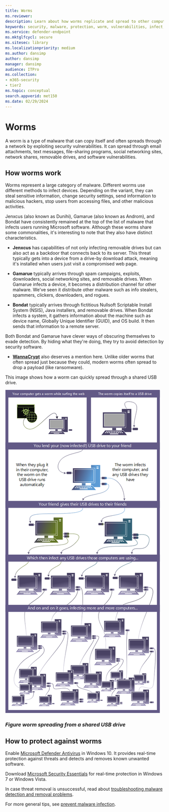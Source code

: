 ```yaml
---
title: Worms
ms.reviewer: 
description: Learn about how worms replicate and spread to other computers or networks. Read about the most popular worms and steps you can take to stop them.
keywords: security, malware, protection, worm, vulnerabilities, infect, steal, Jenxcus, Gamarue, Bondat, WannaCrypt, WDSI, MMPC, Microsoft Malware Protection Center, worms, malware types, threat propagation, mass-mailing, IP scanning
ms.service: defender-endpoint
ms.mktglfcycl: secure
ms.sitesec: library
ms.localizationpriority: medium
ms.author: dansimp
author: dansimp
manager: dansimp
audience: ITPro
ms.collection: 
- m365-security
- tier2
ms.topic: conceptual
search.appverid: met150
ms.date: 02/29/2024
---
```


# Worms

A worm is a type of malware that can copy itself and often spreads through a network by exploiting security vulnerabilities. It can spread through email attachments, text messages, file-sharing programs, social networking sites, network shares, removable drives, and software vulnerabilities.

## How worms work

Worms represent a large category of malware. Different worms use different methods to infect devices. Depending on the variant, they can steal sensitive information, change security settings, send information to malicious hackers, stop users from accessing files, and other malicious activities.

Jenxcus (also known as Dunihi), Gamarue (also known as Androm), and Bondat have consistently remained at the top of the list of malware that infects users running Microsoft software. Although these worms share some commonalities, it's interesting to note that they also have distinct characteristics.

* **Jenxcus** has capabilities of not only infecting removable drives but can also act as a backdoor that connects back to its server. This threat typically gets into a device from a drive-by download attack, meaning it's installed when users just visit a compromised web page.

* **Gamarue** typically arrives through spam campaigns, exploits, downloaders, social networking sites, and removable drives. When Gamarue infects a device, it becomes a distribution channel for other malware. We've seen it distribute other malware such as info stealers, spammers, clickers, downloaders, and rogues.

* **Bondat** typically arrives through fictitious Nullsoft Scriptable Install System (NSIS), Java installers, and removable drives. When Bondat infects a system, it gathers information about the machine such as device name, Globally Unique Identifier (GUID), and OS build. It then sends that information to a remote server.

Both Bondat and Gamarue have clever ways of obscuring themselves to evade detection. By hiding what they're doing, they try to avoid detection by security software.

* [**WannaCrypt**](https://www.microsoft.com/en-us/wdsi/threats/malware-encyclopedia-description?Name=Ransom%3AWin32%2FWannaCrypt) also deserves a mention here. Unlike older worms that often spread just because they could, modern worms often spread to drop a payload (like ransomware).

This image shows how a worm can quickly spread through a shared USB drive.

![Worm example.](../../../media/security-intelligence-images/worm-usb-flight.png) 

### *Figure worm spreading from a shared USB drive*

## How to protect against worms

Enable [Microsoft Defender Antivirus](/microsoft-365/security/defender-endpoint/microsoft-defender-antivirus-in-windows-10) in Windows 10. It provides real-time protection against threats and detects and removes known unwanted software.

Download [Microsoft Security Essentials](https://www.microsoft.com/download/details.aspx?id=5201) for real-time protection in Windows 7 or Windows Vista.

In case threat removal is unsuccessful, read about [troubleshooting malware detection and removal problems](https://www.microsoft.com/wdsi/help/troubleshooting-infection).

For more general tips, see [prevent malware infection](/microsoft-365/security/defender-endpoint/malware/prevent-malware-infection).
